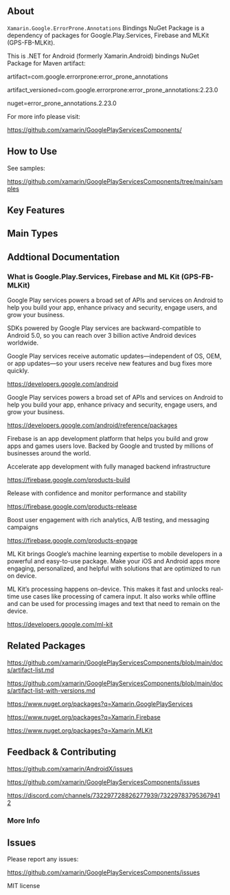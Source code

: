 

## About

<!-- 
    A description of the package and where one can find more documentation 
-->

`Xamarin.Google.ErrorProne.Annotations` Bindings NuGet Package is a dependency of packages for
Google.Play.Services, Firebase and MLKit (GPS-FB-MLKit).

This is .NET for Android (formerly Xamarin.Android) bindings NuGet Package for Maven artifact:

artifact=com.google.errorprone:error_prone_annotations 

artifact_versioned=com.google.errorprone:error_prone_annotations:2.23.0

nuget=error_prone_annotations.2.23.0

For more info please visit: 

https://github.com/xamarin/GooglePlayServicesComponents/


## How to Use

<!-- 
    A compelling example on how to use this package with code 
-->

See samples:

https://github.com/xamarin/GooglePlayServicesComponents/tree/main/samples

## Key Features

<!-- 
    The key features of this package 
-->

## Main Types

<!-- 
    The main types provided in this library 
-->

## Addtional Documentation

<!--
    Provide links to more resources: List links such as detailed documentation, tutorial videos, blog 
    posts, or any other relevant documentation to help users get the most out of your package
-->
### What is Google.Play.Services, Firebase and ML Kit (GPS-FB-MLKit) 


Google Play services powers a broad set of APIs and services on Android to help you build your app, 
enhance privacy and security, engage users, and grow your business.

SDKs powered by Google Play services are backward-compatible to Android 5.0, so you can reach over 
3 billion active Android devices worldwide.

Google Play services receive automatic updates—independent of OS, OEM, or app updates—so your users 
receive new features and bug fixes more quickly.

https://developers.google.com/android


Google Play services powers a broad set of APIs and services on Android to help you build your app, 
enhance privacy and security, engage users, and grow your business.

          
https://developers.google.com/android/reference/packages

Firebase is an app development platform that helps you build and grow apps and games users love. 
Backed by Google and trusted by millions of businesses around the world.


Accelerate app development with fully managed backend infrastructure
           
https://firebase.google.com/products-build


Release with confidence and monitor performance and stability

https://firebase.google.com/products-release


Boost user engagement with rich analytics, A/B testing, and messaging campaigns
           
https://firebase.google.com/products-engage


ML Kit brings Google’s machine learning expertise to mobile developers in a powerful and easy-to-use 
package. Make your iOS and Android apps more engaging, personalized, and helpful with solutions that 
are optimized to run on device.

ML Kit’s processing happens on-device. This makes it fast and unlocks real-time use cases like processing 
of camera input. It also works while offline and can be used for processing images and text that need to 
remain on the device.

https://developers.google.com/ml-kit


## Related Packages

<!-- 
    The related packages associated with this package 
-->

https://github.com/xamarin/GooglePlayServicesComponents/blob/main/docs/artifact-list.md

https://github.com/xamarin/GooglePlayServicesComponents/blob/main/docs/artifact-list-with-versions.md

https://www.nuget.org/packages?q=Xamarin.GooglePlayServices

https://www.nuget.org/packages?q=Xamarin.Firebase

https://www.nuget.org/packages?q=Xamarin.MLKit

## Feedback & Contributing

<!-- 
    How to provide feedback on this package and contribute to it 
-->
https://github.com/xamarin/AndroidX/issues

<!-- 
    Links to a GitHub repository where could open issues, Twitter, a Discord channel, bug tracker, or other platforms where a package consumer can connect with the package author 
-->
https://github.com/xamarin/GooglePlayServicesComponents/issues

https://discord.com/channels/732297728826277939/732297837953679412


### More Info


## Issues

Please report any issues:

https://github.com/xamarin/GooglePlayServicesComponents/issues

MIT license